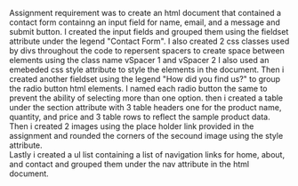 Assignment requirement was to create an html document that contained a contact form containng an input field for name, email, and a message and submit button. 
I created the input fields and grouped them using the fieldset attribute under the legend "Contact Form".
I also created 2 css classes used by divs throughout the code to repersent spacers to create space between elements using the class name vSpacer 1 and vSpacer 2
I also used an emebeded css style attribute to style the elements in the document. 
Then i created another fieldset using the legend "How did you find us?" to group the radio button html elements. 
I named each radio button the same to prevent the ability of selecting more than one option.
then i created a table under the section attribute with 3 table headers one for the product name, quantity, and price and 3 table rows to reflect the sample product data.
Then i created 2 images using the place holder link provided in the assignment and rounded the corners of the secound image using the style attribute.  
Lastly i created a ul list containing a list of navigation links for home, about, and contact and grouped them under the nav attribute in the html document. 

